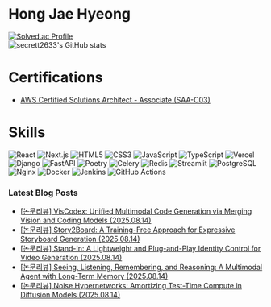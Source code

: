 # Hong Jae Hyeong

[![Solved.ac Profile](http://mazassumnida.wtf/api/v2/generate_badge?boj=secrett2633)](https://solved.ac/secrett2633/)  
![secrett2633's GitHub stats](https://github-readme-stats.vercel.app/api?username=secrett2633&show_icons=true&theme=radical)  

# Certifications
- [AWS Certified Solutions Architect - Associate (SAA-C03)](https://www.credly.com/badges/ee24ba15-e661-4741-bc4c-46bdaca76e75/public_url)

# Skills
![React](https://img.shields.io/badge/React-61DAFB.svg?&style=for-the-badge&logo=React&logoColor=white)
![Next.js](https://img.shields.io/badge/Next.js-000000.svg?&style=for-the-badge&logo=Next.js&logoColor=white)
![HTML5](https://img.shields.io/badge/HTML5-E34F26.svg?&style=for-the-badge&logo=HTML5&logoColor=white)
![CSS3](https://img.shields.io/badge/CSS3-1572B6.svg?&style=for-the-badge&logo=CSS3&logoColor=white)
![JavaScript](https://img.shields.io/badge/JavaScript-F7DF1E.svg?&style=for-the-badge&logo=JavaScript&logoColor=white)
![TypeScript](https://img.shields.io/badge/TypeScript-3178C6.svg?&style=for-the-badge&logo=TypeScript&logoColor=white)
![Vercel](https://img.shields.io/badge/Vercel-000000.svg?&style=for-the-badge&logo=Vercel&logoColor=white)  
![Django](https://img.shields.io/badge/Django-092E20.svg?&style=for-the-badge&logo=Django&logoColor=white)
![FastAPI](https://img.shields.io/badge/FastAPI-009688.svg?&style=for-the-badge&logo=FastAPI&logoColor=white)
![Poetry](https://img.shields.io/badge/Poetry-7031B9.svg?&style=for-the-badge&logo=Poetry&logoColor=white)
![Celery](https://img.shields.io/badge/Celery-378B29.svg?&style=for-the-badge&logo=Celery&logoColor=white)
![Redis](https://img.shields.io/badge/Redis-DC382D.svg?&style=for-the-badge&logo=Redis&logoColor=white)
![Streamlit](https://img.shields.io/badge/Streamlit-FF4B4B.svg?&style=for-the-badge&logo=Streamlit&logoColor=white)
![PostgreSQL](https://img.shields.io/badge/PostgreSQL-4169E1.svg?&style=for-the-badge&logo=PostgreSQL&logoColor=white)  
![Nginx](https://img.shields.io/badge/Nginx-009639.svg?&style=for-the-badge&logo=Nginx&logoColor=white)
![Docker](https://img.shields.io/badge/Docker-2496ED.svg?&style=for-the-badge&logo=Docker&logoColor=white)
![Jenkins](https://img.shields.io/badge/Jenkins-D24939.svg?&style=for-the-badge&logo=Jenkins&logoColor=white)
![GitHub Actions](https://img.shields.io/badge/GitHub%20Actions-2088FF.svg?&style=for-the-badge&logo=GitHub%20Actions&logoColor=white)

### Latest Blog Posts
- [[논문리뷰] VisCodex: Unified Multimodal Code Generation via Merging Vision and Coding Models (2025.08.14)](https://secrett2633.github.io/ai/review/2025-8-14-VisCodex_Unified_Multimodal_Code_Generation_via_Merging_Vision_and_Coding_Models/)
- [[논문리뷰] Story2Board: A Training-Free Approach for Expressive Storyboard Generation (2025.08.14)](https://secrett2633.github.io/ai/review/2025-8-14-Story2Board_A_Training-Free_Approach_for_Expressive_Storyboard_Generation/)
- [[논문리뷰] Stand-In: A Lightweight and Plug-and-Play Identity Control for Video Generation (2025.08.14)](https://secrett2633.github.io/ai/review/2025-8-14-Stand-In_A_Lightweight_and_Plug-and-Play_Identity_Control_for_Video_Generation/)
- [[논문리뷰] Seeing, Listening, Remembering, and Reasoning: A Multimodal Agent with Long-Term Memory (2025.08.14)](https://secrett2633.github.io/ai/review/2025-8-14-Seeing_Listening_Remembering_and_Reasoning_A_Multimodal_Agent_with_Long-Term_Memory/)
- [[논문리뷰] Noise Hypernetworks: Amortizing Test-Time Compute in Diffusion Models (2025.08.14)](https://secrett2633.github.io/ai/review/2025-8-14-Noise_Hypernetworks_Amortizing_Test-Time_Compute_in_Diffusion_Models/)